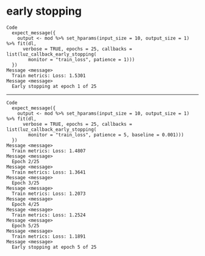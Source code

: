 # early stopping

    Code
      expect_message({
        output <- mod %>% set_hparams(input_size = 10, output_size = 1) %>% fit(dl,
          verbose = TRUE, epochs = 25, callbacks = list(luz_callback_early_stopping(
            monitor = "train_loss", patience = 1)))
      })
    Message <message>
      Train metrics: Loss: 1.5301
    Message <message>
      Early stopping at epoch 1 of 25

---

    Code
      expect_message({
        output <- mod %>% set_hparams(input_size = 10, output_size = 1) %>% fit(dl,
          verbose = TRUE, epochs = 25, callbacks = list(luz_callback_early_stopping(
            monitor = "train_loss", patience = 5, baseline = 0.001)))
      })
    Message <message>
      Train metrics: Loss: 1.4807
    Message <message>
      Epoch 2/25
    Message <message>
      Train metrics: Loss: 1.3641
    Message <message>
      Epoch 3/25
    Message <message>
      Train metrics: Loss: 1.2073
    Message <message>
      Epoch 4/25
    Message <message>
      Train metrics: Loss: 1.2524
    Message <message>
      Epoch 5/25
    Message <message>
      Train metrics: Loss: 1.1891
    Message <message>
      Early stopping at epoch 5 of 25

